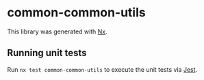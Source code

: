 # common-common-utils

This library was generated with [Nx](https://nx.dev).

## Running unit tests

Run `nx test common-common-utils` to execute the unit tests via [Jest](https://jestjs.io).
